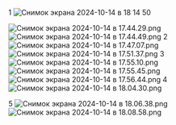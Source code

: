 1
![Снимок экрана 2024-10-14 в 18 14 50](https://github.com/user-attachments/assets/dfb1fd71-a04a-41bb-93f4-bc4e858d95a1)

![Снимок экрана 2024-10-14 в 17.44.29.png](..%2F..%2F..%2F..%2Fvar%2Ffolders%2F2k%2Ft0q9pjnx3r57pylx02rz3jy00000gn%2FT%2FTemporaryItems%2F%28%D0%94%D0%BE%D0%BA%D1%83%D0%BC%D0%B5%D0%BD%D1%82%20%D1%81%D0%BE%D1%85%D1%80%D0%B0%D0%BD%D1%8F%D0%B5%D1%82%D1%81%D1%8F%20%D0%BF%D1%80%D0%B8%D0%BB%D0%BE%D0%B6%D0%B5%D0%BD%D0%B8%D0%B5%D0%BC%20%C2%ABscreencaptureui%C2%BB%206%29%2F%D0%A1%D0%BD%D0%B8%D0%BC%D0%BE%D0%BA%20%D1%8D%D0%BA%D1%80%D0%B0%D0%BD%D0%B0%202024-10-14%20%D0%B2%2017.44.29.png)
![Снимок экрана 2024-10-14 в 17.44.49.png](..%2F..%2F..%2F..%2Fvar%2Ffolders%2F2k%2Ft0q9pjnx3r57pylx02rz3jy00000gn%2FT%2FTemporaryItems%2F%28%D0%94%D0%BE%D0%BA%D1%83%D0%BC%D0%B5%D0%BD%D1%82%20%D1%81%D0%BE%D1%85%D1%80%D0%B0%D0%BD%D1%8F%D0%B5%D1%82%D1%81%D1%8F%20%D0%BF%D1%80%D0%B8%D0%BB%D0%BE%D0%B6%D0%B5%D0%BD%D0%B8%D0%B5%D0%BC%20%C2%ABscreencaptureui%C2%BB%207%29%2F%D0%A1%D0%BD%D0%B8%D0%BC%D0%BE%D0%BA%20%D1%8D%D0%BA%D1%80%D0%B0%D0%BD%D0%B0%202024-10-14%20%D0%B2%2017.44.49.png)
2
![Снимок экрана 2024-10-14 в 17.47.07.png](..%2F..%2F..%2F..%2Fvar%2Ffolders%2F2k%2Ft0q9pjnx3r57pylx02rz3jy00000gn%2FT%2FTemporaryItems%2F%28%D0%94%D0%BE%D0%BA%D1%83%D0%BC%D0%B5%D0%BD%D1%82%20%D1%81%D0%BE%D1%85%D1%80%D0%B0%D0%BD%D1%8F%D0%B5%D1%82%D1%81%D1%8F%20%D0%BF%D1%80%D0%B8%D0%BB%D0%BE%D0%B6%D0%B5%D0%BD%D0%B8%D0%B5%D0%BC%20%C2%ABscreencaptureui%C2%BB%208%29%2F%D0%A1%D0%BD%D0%B8%D0%BC%D0%BE%D0%BA%20%D1%8D%D0%BA%D1%80%D0%B0%D0%BD%D0%B0%202024-10-14%20%D0%B2%2017.47.07.png)
![Снимок экрана 2024-10-14 в 17.51.37.png](..%2F..%2F..%2F..%2Fvar%2Ffolders%2F2k%2Ft0q9pjnx3r57pylx02rz3jy00000gn%2FT%2FTemporaryItems%2F%28%D0%94%D0%BE%D0%BA%D1%83%D0%BC%D0%B5%D0%BD%D1%82%20%D1%81%D0%BE%D1%85%D1%80%D0%B0%D0%BD%D1%8F%D0%B5%D1%82%D1%81%D1%8F%20%D0%BF%D1%80%D0%B8%D0%BB%D0%BE%D0%B6%D0%B5%D0%BD%D0%B8%D0%B5%D0%BC%20%C2%ABscreencaptureui%C2%BB%209%29%2F%D0%A1%D0%BD%D0%B8%D0%BC%D0%BE%D0%BA%20%D1%8D%D0%BA%D1%80%D0%B0%D0%BD%D0%B0%202024-10-14%20%D0%B2%2017.51.37.png)
3
![Снимок экрана 2024-10-14 в 17.55.10.png](..%2F..%2F..%2F..%2Fvar%2Ffolders%2F2k%2Ft0q9pjnx3r57pylx02rz3jy00000gn%2FT%2FTemporaryItems%2F%28%D0%94%D0%BE%D0%BA%D1%83%D0%BC%D0%B5%D0%BD%D1%82%20%D1%81%D0%BE%D1%85%D1%80%D0%B0%D0%BD%D1%8F%D0%B5%D1%82%D1%81%D1%8F%20%D0%BF%D1%80%D0%B8%D0%BB%D0%BE%D0%B6%D0%B5%D0%BD%D0%B8%D0%B5%D0%BC%20%C2%ABscreencaptureui%C2%BB%2010%29%2F%D0%A1%D0%BD%D0%B8%D0%BC%D0%BE%D0%BA%20%D1%8D%D0%BA%D1%80%D0%B0%D0%BD%D0%B0%202024-10-14%20%D0%B2%2017.55.10.png)
![Снимок экрана 2024-10-14 в 17.55.45.png](..%2F..%2F..%2F..%2Fvar%2Ffolders%2F2k%2Ft0q9pjnx3r57pylx02rz3jy00000gn%2FT%2FTemporaryItems%2F%28%D0%94%D0%BE%D0%BA%D1%83%D0%BC%D0%B5%D0%BD%D1%82%20%D1%81%D0%BE%D1%85%D1%80%D0%B0%D0%BD%D1%8F%D0%B5%D1%82%D1%81%D1%8F%20%D0%BF%D1%80%D0%B8%D0%BB%D0%BE%D0%B6%D0%B5%D0%BD%D0%B8%D0%B5%D0%BC%20%C2%ABscreencaptureui%C2%BB%2011%29%2F%D0%A1%D0%BD%D0%B8%D0%BC%D0%BE%D0%BA%20%D1%8D%D0%BA%D1%80%D0%B0%D0%BD%D0%B0%202024-10-14%20%D0%B2%2017.55.45.png)
![Снимок экрана 2024-10-14 в 17.56.44.png](..%2F..%2F..%2F..%2Fvar%2Ffolders%2F2k%2Ft0q9pjnx3r57pylx02rz3jy00000gn%2FT%2FTemporaryItems%2F%28%D0%94%D0%BE%D0%BA%D1%83%D0%BC%D0%B5%D0%BD%D1%82%20%D1%81%D0%BE%D1%85%D1%80%D0%B0%D0%BD%D1%8F%D0%B5%D1%82%D1%81%D1%8F%20%D0%BF%D1%80%D0%B8%D0%BB%D0%BE%D0%B6%D0%B5%D0%BD%D0%B8%D0%B5%D0%BC%20%C2%ABscreencaptureui%C2%BB%2012%29%2F%D0%A1%D0%BD%D0%B8%D0%BC%D0%BE%D0%BA%20%D1%8D%D0%BA%D1%80%D0%B0%D0%BD%D0%B0%202024-10-14%20%D0%B2%2017.56.44.png)
4
![Снимок экрана 2024-10-14 в 18.04.30.png](..%2F..%2F..%2F..%2Fvar%2Ffolders%2F2k%2Ft0q9pjnx3r57pylx02rz3jy00000gn%2FT%2FTemporaryItems%2F%28%D0%94%D0%BE%D0%BA%D1%83%D0%BC%D0%B5%D0%BD%D1%82%20%D1%81%D0%BE%D1%85%D1%80%D0%B0%D0%BD%D1%8F%D0%B5%D1%82%D1%81%D1%8F%20%D0%BF%D1%80%D0%B8%D0%BB%D0%BE%D0%B6%D0%B5%D0%BD%D0%B8%D0%B5%D0%BC%20%C2%ABscreencaptureui%C2%BB%2013%29%2F%D0%A1%D0%BD%D0%B8%D0%BC%D0%BE%D0%BA%20%D1%8D%D0%BA%D1%80%D0%B0%D0%BD%D0%B0%202024-10-14%20%D0%B2%2018.04.30.png)

5
![Снимок экрана 2024-10-14 в 18.06.38.png](..%2F..%2F..%2F..%2Fvar%2Ffolders%2F2k%2Ft0q9pjnx3r57pylx02rz3jy00000gn%2FT%2FTemporaryItems%2F%28%D0%94%D0%BE%D0%BA%D1%83%D0%BC%D0%B5%D0%BD%D1%82%20%D1%81%D0%BE%D1%85%D1%80%D0%B0%D0%BD%D1%8F%D0%B5%D1%82%D1%81%D1%8F%20%D0%BF%D1%80%D0%B8%D0%BB%D0%BE%D0%B6%D0%B5%D0%BD%D0%B8%D0%B5%D0%BC%20%C2%ABscreencaptureui%C2%BB%2014%29%2F%D0%A1%D0%BD%D0%B8%D0%BC%D0%BE%D0%BA%20%D1%8D%D0%BA%D1%80%D0%B0%D0%BD%D0%B0%202024-10-14%20%D0%B2%2018.06.38.png)
![Снимок экрана 2024-10-14 в 18.08.58.png](..%2F..%2F..%2F..%2Fvar%2Ffolders%2F2k%2Ft0q9pjnx3r57pylx02rz3jy00000gn%2FT%2FTemporaryItems%2F%28%D0%94%D0%BE%D0%BA%D1%83%D0%BC%D0%B5%D0%BD%D1%82%20%D1%81%D0%BE%D1%85%D1%80%D0%B0%D0%BD%D1%8F%D0%B5%D1%82%D1%81%D1%8F%20%D0%BF%D1%80%D0%B8%D0%BB%D0%BE%D0%B6%D0%B5%D0%BD%D0%B8%D0%B5%D0%BC%20%C2%ABscreencaptureui%C2%BB%2015%29%2F%D0%A1%D0%BD%D0%B8%D0%BC%D0%BE%D0%BA%20%D1%8D%D0%BA%D1%80%D0%B0%D0%BD%D0%B0%202024-10-14%20%D0%B2%2018.08.58.png)
